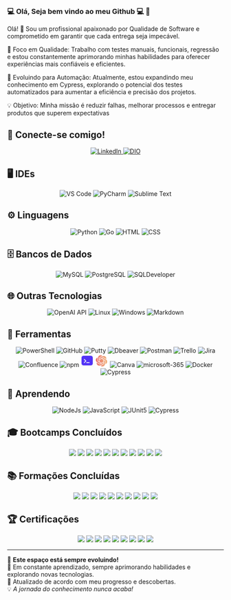 ### 💻 Olá, Seja bem vindo ao meu Github 💻 👋
 Olá! 👋 Sou um profissional apaixonado por Qualidade de Software e comprometido em garantir que cada entrega seja impecável.

🎯 Foco em Qualidade: Trabalho com testes manuais, funcionais, regressão e estou constantemente aprimorando minhas habilidades para oferecer experiências mais confiáveis e eficientes.

🚀 Evoluindo para Automação: Atualmente, estou expandindo meu conhecimento em Cypress, explorando o potencial dos testes automatizados para aumentar a eficiência e precisão dos projetos.

💡 Objetivo: Minha missão é reduzir falhas, melhorar processos e entregar produtos que superem expectativas


## 🔗 Conecte-se comigo!
<p align="center">
  <a href="https://www.linkedin.com/in/nayumteixeira/" rel="nofollow">
    <img src="https://img.icons8.com/?size=50&id=13930&format=png&color=000000" width="45" title="LinkedIn">
  </a>
  <a href="https://web.dio.me/users/nayum" rel="nofollow">
    <img src="https://hermes.digitalinnovation.one/assets/diome/logo-full.svg" width="45" title="DIO">
  </a>
</p>





## 🖥️ IDEs  
<p align="center">
  <img src="https://cdn.jsdelivr.net/gh/devicons/devicon@latest/icons/vscode/vscode-original.svg" width="30" title="VS Code">
  <img src="https://cdn.jsdelivr.net/gh/devicons/devicon@latest/icons/pycharm/pycharm-original.svg" width="30" title="PyCharm">
  <img src="https://img.icons8.com/external-tal-revivo-shadow-tal-revivo/24/external-sublime-text-a-sophisticated-text-editor-for-code-markup-language-logo-shadow-tal-revivo.png" width="30" title="Sublime Text">
</p>

## ⚙️ Linguagens  
<p align="center">
  <img src="https://cdn.jsdelivr.net/gh/devicons/devicon@latest/icons/python/python-original.svg" width="30" title="Python">
  <img src="https://cdn.jsdelivr.net/gh/devicons/devicon@latest/icons/go/go-original-wordmark.svg" width="30" title="Go">
  <img src="https://cdn.jsdelivr.net/gh/devicons/devicon@latest/icons/html5/html5-original.svg" width="30" title="HTML">
  <img src="https://cdn.jsdelivr.net/gh/devicons/devicon@latest/icons/css3/css3-original.svg" width="30" title="CSS">
</p>
  
## 🗄️ Bancos de Dados  
<p align="center">
  <img src="https://cdn.jsdelivr.net/gh/devicons/devicon@latest/icons/mysql/mysql-original.svg" width="30" title="MySQL">
  <img src="https://cdn.jsdelivr.net/gh/devicons/devicon@latest/icons/postgresql/postgresql-original.svg" width="30" title="PostgreSQL">
  <img src="https://cdn.jsdelivr.net/gh/devicons/devicon@latest/icons/sqldeveloper/sqldeveloper-original.svg" width="30" title="SQLDeveloper">
</p>

## 🌐 Outras Tecnologias  
<p align="center">
  <img src="https://logowik.com/content/uploads/images/openai5002.jpg" width="30" title="OpenAI API">
  <img src="https://cdn.jsdelivr.net/gh/devicons/devicon@latest/icons/linux/linux-original.svg" width="30" title="Linux">
  <img src="https://cdn.jsdelivr.net/gh/devicons/devicon@latest/icons/windows11/windows11-original.svg" width="30" title="Windows">
  <img src="https://cdn.jsdelivr.net/gh/devicons/devicon@latest/icons/markdown/markdown-original.svg" width="30" title="Markdown">
</p>

## 🧰 Ferramentas  
<p align="center">
  <img src="https://cdn.jsdelivr.net/gh/devicons/devicon@latest/icons/powershell/powershell-original.svg" width="30" title="PowerShell">
  <img src="https://cdn.jsdelivr.net/gh/devicons/devicon@latest/icons/github/github-original-wordmark.svg" width="30" title="GitHub">
  <img src="https://cdn.jsdelivr.net/gh/devicons/devicon@latest/icons/putty/putty-original.svg" width="30" title="Putty">
  <img src="https://cdn.jsdelivr.net/gh/devicons/devicon@latest/icons/dbeaver/dbeaver-original.svg" width="30" title="Dbeaver">
  <img src="https://cdn.jsdelivr.net/gh/devicons/devicon@latest/icons/postman/postman-original.svg" width="30" title="Postman">
  <img src="https://cdn.jsdelivr.net/gh/devicons/devicon@latest/icons/trello/trello-original.svg" width="30" title="Trello">
  <img src="https://cdn.jsdelivr.net/gh/devicons/devicon@latest/icons/jira/jira-original.svg" width="30" title="Jira">
  <img src="https://cdn.jsdelivr.net/gh/devicons/devicon@latest/icons/confluence/confluence-original.svg" width="30" title="Confluence">
  <img src="https://cdn.jsdelivr.net/gh/devicons/devicon@latest/icons/npm/npm-original-wordmark.svg" width="30" title="npm">
  <img src="https://raw.githubusercontent.com/ArielRiello/ArielRiello/main/img/cmd.png" width="30" title="CMD">
  <img src="https://raw.githubusercontent.com/ArielRiello/ArielRiello/main/img/chatgpt.png" width="30" title="ChatGPT">
  <img src="https://cdn.jsdelivr.net/gh/devicons/devicon@latest/icons/canva/canva-original.svg" width="30" title="Canva">
  <img src="https://img.icons8.com/fluency/48/microsoft-365.png" alt="microsoft-365" width="30" title="Microsoft Office 365">
  <img src="https://cdn.jsdelivr.net/gh/devicons/devicon@latest/icons/docker/docker-plain-wordmark.svg" width="30" title="Docker">
  <img src="https://cdn.jsdelivr.net/gh/devicons/devicon@latest/icons/cypressio/cypressio-plain-wordmark.svg" width="30" title="Cypress">

</p>

## 📘 Aprendendo  
<p align="center">
  <img src="https://cdn.jsdelivr.net/gh/devicons/devicon@latest/icons/nodejs/nodejs-plain-wordmark.svg" width="30" title="NodeJs">
  <img src="https://cdn.jsdelivr.net/gh/devicons/devicon@latest/icons/javascript/javascript-original.svg" width="30" title="JavaScript">
  <img src="https://cdn.jsdelivr.net/gh/devicons/devicon@latest/icons/junit/junit-plain-wordmark.svg" width="30" title="JUnit5">
  <img src="https://cdn.jsdelivr.net/gh/devicons/devicon@latest/icons/cypressio/cypressio-plain.svg" width="30" title="Cypress">
</p>

## 🎓 Bootcamps Concluídos  
<p align="center">
  <img src="https://hermes.dio.me/tracks/b092559f-ec20-4401-83e5-d98b6278b7b1.png" width="40">
  <img src="https://hermes.dio.me/tracks/606823c2-8a73-4655-947d-d41b991baf12.png" width="40">
  <img src="https://hermes.dio.me/tracks/0edd1398-7cee-4295-98cf-8dd5a41d28fb.png" width="40">
  <img src="https://hermes.dio.me/tracks/eac28003-aab4-4427-9e80-d750b44894c7.png" width="40">
  <img src="https://hermes.dio.me/tracks/e3092c08-98c4-4131-aec1-f3affe6db45d.png" width="45">
  <img src="https://hermes.dio.me/tracks/cc708075-49ef-4974-85ca-c9a33a19e32d.png" width="45">
  <img src="https://hermes.dio.me/tracks/0cb208b8-6bf4-454b-9b12-9e9418ad0356.png" width="45">
  <img src="https://assets.dio.me/w1dt0anJB7fK8QpuoG2aXL1oRX7mWxyF2-wx1phsPUc/f:webp/h:120/q:80/L3RyYWNrcy9kNWQ4M2ZkNC0zOTljLTRiOTctOGUyZS03OTNiYjg3ZTYzMGEucG5n" width="45">
  <img src="https://assets.dio.me/mXe9Ce9ajHOrzggSjtSD7fubZXjG3zEZs_X8r9xJ9jg/f:webp/h:120/q:80/L3RyYWNrcy9mODRlOWQxZS04ZWQ1LTQ2ZjctYjlhMC1kY2Y1YTAzOTZmMzMucG5n" width="45">
  <img src="https://assets.dio.me/vKS7Q5G0wquZ8uE6GlzHCIP3mgAOcl-1TZg4zvTvgho/f:webp/h:120/q:80/L3RyYWNrcy80YzRjNzc2MC1hY2YwLTQ5MjctOTdhMS01ZjQ3ZWFlMDExYWQucG5n" width="45">
  <img src="https://hermes.dio.me/tracks/84b2d685-23f9-4729-9e3c-28cb84a39b38.png" width="45">
</p>

## 📚 Formações Concluídas  
<p align="center">
  <img src="https://hermes.dio.me/tracks/977d1b41-5888-44d7-8e4c-57d2348748dc.png" width="50">
  <img src="https://hermes.dio.me/tracks/f7103da6-32cf-46a4-be1c-c97067534355.png" width="50">
  <img src="https://hermes.dio.me/tracks/90d15bc9-7eb9-4f23-a8f3-270e21549699.png" width="45">
  <img src="https://hermes.dio.me/tracks/4deb40de-7fb6-4229-a6a5-97185381d577.png" width="45">
  <img src="https://images.credly.com/size/340x340/images/441578ec-c0f3-46cc-95fc-86b27e90cf4f/image.png" width="45">
  <img src="https://assets.dio.me/DRa5oaKRL0k78O4qLwoC4TmxmC87iNHzyGteYzdp9HI/f:webp/h:120/q:80/L3RyYWNrcy9kMzNlZTljMy04YTM0LTQ5MTMtOGJmYS1kMjFiZGMyMTA5YjAucG5n" width="45">
  <img src="https://assets.dio.me/9M43ZnTH_BSBaG0cesFl8qDFp5GyGvcUhg52nSpSosg/f:webp/h:120/q:80/L3RyYWNrcy80OGU5ZjAxOC1mN2M5LTRmMGYtYjUyNC1jZDkyMjM1Nzk2MjYucG5n" width="45">
  <img src="https://assets.dio.me/QGBMU101QN38cA6c6M9ukxMZvjWMsUrEyHXYR7AAf2s/f:webp/h:120/q:80/L3RyYWNrcy9hNzM2ZWY0Mi0wZDJmLTQwNzktYWRiNC0yNWM1NWM4NWJhMmIucG5n" width="45">
  <img src="https://assets.dio.me/LlVR7sxR0y-vtNdQ3LSTbDID4ORihTtg_WF1zSDyrUo/f:webp/h:120/q:80/L3RyYWNrcy9lN2QwYzk0Zi02MjFiLTQ5NTYtOWNkMS1mYzM3Yzk1N2E3NDUucG5n" width="45">
  <img src="https://assets.dio.me/PXTHzpYRJjOb5iSXboRqYrTpSTGIFVuStrwRtsTpVUc/f:webp/h:120/q:80/L3RyYWNrcy82MmVkMWYxZC04ZDc2LTRiYmMtOTA1Zi1lNzNkMjBjYjgyZjUucG5n" width="45">
</p>

## 🏆 Certificações  
<p align="center">
  <img src="https://www.scrumstudy.com/Scrum-Images/brand-logo/badge-SFC.png" width="40">
  <img src="https://online.vmedu.com/images/brand-logo/vmedu-48.png" width="50">
  <img src="https://templates.images.credential.net/16859822715825555912981627624259.png" width="40">
  <img src="https://images.credly.com/size/340x340/images/712a773b-9acc-4bc8-90fa-6afdfc95da1e/image.png" width="40">
  <img src="https://online.vmedu.com/images/brand-logo/vmedu-48.png" width="40">
  <img src="https://online.vmedu.com/images/brand-logo/vmedu-48.png" width="50">
  <img src="https://media.licdn.com/dms/image/v2/D4D2DAQGuzAGaO-qq-Q/profile-treasury-document-images_480/profile-treasury-document-images_480/1/1727977997368?e=1748476800&v=beta&t=3konlDugb1HPjEEaLqN8x7-5hC3VbqWExdRCFJz1jO8" width="40">
  <img src="https://images.credly.com/images/df29b119-1643-44db-8397-82aa4eea8ade/blob" width="40">
  <img src="https://images.credly.com/size/340x340/images/4e3d6f9f-55d7-4ea7-b0e6-f4d4ff543e22/image.png" width="40">
 

---
🚀 **Este espaço está sempre evoluindo!**  
📌 Em constante aprendizado, sempre aprimorando habilidades e explorando novas tecnologias.  
🔧 Atualizado de acordo com meu progresso e descobertas.  
💡 *A jornada do conhecimento nunca acaba!*  









